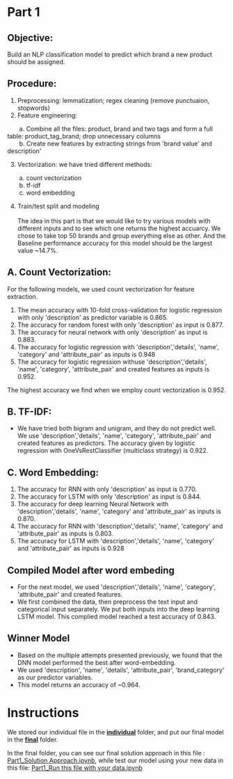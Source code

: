 # Part 1 
## Objective: 
Build an NLP classification model to predict which brand a new product should be assigned.

## Procedure:

1. Preprocessing: lemmatization; regex cleaning (remove punctuaion, stopwords)
2. Feature engineering: 

&nbsp;&nbsp;&nbsp;&nbsp;&nbsp;&nbsp; a. Combine all the files: product, brand and two tags and form a full table: product_tag_brand; drop unnecessary columns
<br>&nbsp;&nbsp;&nbsp;&nbsp;&nbsp;&nbsp; b. Create new features by extracting strings from 'brand value' and description'

3. Vectorization: we have tried different methods: 

&nbsp;&nbsp;&nbsp;&nbsp;&nbsp;&nbsp; a. count vectorization 
<br>&nbsp;&nbsp;&nbsp;&nbsp;&nbsp;&nbsp; b. tf-idf
<br>&nbsp;&nbsp;&nbsp;&nbsp;&nbsp;&nbsp; c. word embedding 

4. Train/test split and modeling 
&nbsp;&nbsp;&nbsp;&nbsp;&nbsp;&nbsp;  
<br> The idea in this part is that we would like to try various models with different inputs and to see which one returns the highest accuarcy. We chose to take top 50 brands and group everything else as other. And the Baseline performance accuracy for this model should be the largest value ~14.7%.

## A. Count Vectorization: 
For the following models, we used count vectorization for feature extraction.
1. The mean accuracy with 10-fold cross-validation for logistic regression with only 'description' as predictor variable is 0.865. 
2. The accuracy for random forest with only 'description' as input is 0.877. 
3. The accuracy for neural network with only 'description' as input is 0.883. 
4. The accuracy for logistic regression with 'description','details', 'name', 'category' and 'attribute_pair' as inputs is 0.948
5. The accuracy for logistic regression withuse 'description','details', 'name', 'category', 'attribute_pair' and created features as inputs is 0.952. 

The highest accuracy we find when we employ count vectorization is 0.952. 

## B. TF-IDF: 

- We have tried both bigram and unigram, and they do not predict well. We use 'description','details', 'name', 'category', 'attribute_pair' and created features as predictors. The accuracy given by logistic regression with OneVsRestClassifier (multiclass strategy) is 0.922. 

## C. Word Embedding:
1. The accuracy for RNN with only 'description' as input is 0.770. 
2. The accuracy for LSTM with only 'description' as input is 0.844.
3. The accuracy for deep learning Neural Network with 'description','details', 'name', 'category' and 'attribute_pair' as inputs is 0.870. 
4. The accuracy for RNN with 'description','details', 'name', 'category' and 'attribute_pair' as inputs is 0.803. 
5. The accuracy for LSTM with 'description','details', 'name', 'category' and 'attribute_pair' as inputs is 0.928

## Compiled Model after word embeding

- For the next model, we used 'description','details', 'name', 'category', 'attribute_pair' and created features. 
- We first combined the data, then preprocess the text input and categorical input separately. We put both inputs into the deep learning LSTM model. This complied model reached a test accuracy of 0.843.

## Winner Model 
- Based on the multiple attempts presented previously, we found that the DNN model performed the best after word-embedding. 
- We used 'description', 'name', 'details', 'attribute_pair', 'brand_category' as our predictor variables. 
- This model returns an accuracy of ~0.964. 

# Instructions

We stored our individual file in the [**individual**](https://github.com/liyue34673/DSO_560_NLP_Project_2021_Black/tree/main/PART%20I/individual) folder, and put our final model in the [**final**](https://github.com/liyue34673/DSO_560_NLP_Project_2021_Black/tree/main/PART%20I/Final) folder.

In the final folder, you can see our final solution approach in this file : [Part1_Solution Approach.ipynb](https://github.com/liyue34673/DSO_560_NLP_Project_2021_Black/blob/main/PART%20I/Final/%20Part1_Solution%20Approach.ipynb), while test our model using your new data in this file: [Part1_Run this file with your data.ipynb](https://github.com/liyue34673/DSO_560_NLP_Project_2021_Black/blob/main/PART%20I/Final/Part1_Run%20this%20file%20with%20your%20data.ipynb)

